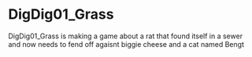 # DigDig01_Grass
DigDig01_Grass is making a game about a rat that found itself in a sewer and now needs to fend off agaisnt biggie cheese and a cat named Bengt
